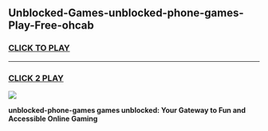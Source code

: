 
## Unblocked-Games-unblocked-phone-games-Play-Free-ohcab
<h3>
<a href="https://premium76.site?title=unblocked-phone-games&ref=23A">CLICK TO PLAY</a></h3>
<hr>

<h3>
<a href="https://premium76.site?title=unblocked-phone-games&ref=23A">CLICK 2 PLAY</a>
  
</h3>

<a href="https://premium76.site?title=unblocked-phone-games&ref=23A"><img src="https://clearcache.store/games.png"></a>


**unblocked-phone-games games unblocked: Your Gateway to Fun and Accessible Online Gaming**
